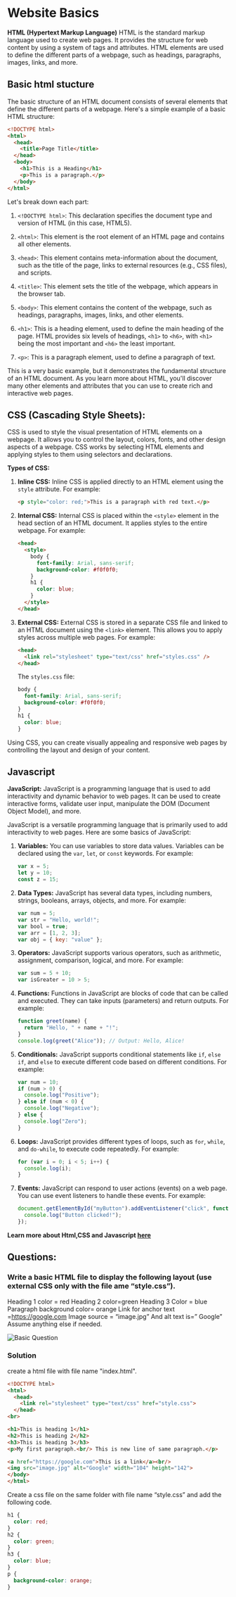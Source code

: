 # Website Basics

**HTML (Hypertext Markup Language)**
HTML is the standard markup language used to create web pages. It provides the structure for web content by using a system of tags and attributes. HTML elements are used to define the different parts of a webpage, such as headings, paragraphs, images, links, and more.

## Basic html stucture

The basic structure of an HTML document consists of several elements that define the different parts of a webpage. Here's a simple example of a basic HTML structure:

```html
<!DOCTYPE html>
<html>
  <head>
    <title>Page Title</title>
  </head>
  <body>
    <h1>This is a Heading</h1>
    <p>This is a paragraph.</p>
  </body>
</html>
```

Let's break down each part:

1. `<!DOCTYPE html>`: This declaration specifies the document type and version of HTML (in this case, HTML5).

2. `<html>`: This element is the root element of an HTML page and contains all other elements.

3. `<head>`: This element contains meta-information about the document, such as the title of the page, links to external resources (e.g., CSS files), and scripts.

4. `<title>`: This element sets the title of the webpage, which appears in the browser tab.

5. `<body>`: This element contains the content of the webpage, such as headings, paragraphs, images, links, and other elements.

6. `<h1>`: This is a heading element, used to define the main heading of the page. HTML provides six levels of headings, `<h1>` to `<h6>`, with `<h1>` being the most important and `<h6>` the least important.

7. `<p>`: This is a paragraph element, used to define a paragraph of text.

This is a very basic example, but it demonstrates the fundamental structure of an HTML document. As you learn more about HTML, you'll discover many other elements and attributes that you can use to create rich and interactive web pages.

## CSS (Cascading Style Sheets):

CSS is used to style the visual presentation of HTML elements on a webpage. It allows you to control the layout, colors, fonts, and other design aspects of a webpage. CSS works by selecting HTML elements and applying styles to them using selectors and declarations.

**Types of CSS:**

1. **Inline CSS:** Inline CSS is applied directly to an HTML element using the `style` attribute. For example:

   ```html
   <p style="color: red;">This is a paragraph with red text.</p>
   ```

2. **Internal CSS:** Internal CSS is placed within the `<style>` element in the head section of an HTML document. It applies styles to the entire webpage. For example:

   ```html
   <head>
     <style>
       body {
         font-family: Arial, sans-serif;
         background-color: #f0f0f0;
       }
       h1 {
         color: blue;
       }
     </style>
   </head>
   ```

3. **External CSS:** External CSS is stored in a separate CSS file and linked to an HTML document using the `<link>` element. This allows you to apply styles across multiple web pages. For example:
   ```html
   <head>
     <link rel="stylesheet" type="text/css" href="styles.css" />
   </head>
   ```
   The `styles.css` file:
   ```css
   body {
     font-family: Arial, sans-serif;
     background-color: #f0f0f0;
   }
   h1 {
     color: blue;
   }
   ```

Using CSS, you can create visually appealing and responsive web pages by controlling the layout and design of your content.

## Javascript

**JavaScript:**
JavaScript is a programming language that is used to add interactivity and dynamic behavior to web pages. It can be used to create interactive forms, validate user input, manipulate the DOM (Document Object Model), and more.

JavaScript is a versatile programming language that is primarily used to add interactivity to web pages. Here are some basics of JavaScript:

1. **Variables:** You can use variables to store data values. Variables can be declared using the `var`, `let`, or `const` keywords. For example:

   ```javascript
   var x = 5;
   let y = 10;
   const z = 15;
   ```

2. **Data Types:** JavaScript has several data types, including numbers, strings, booleans, arrays, objects, and more. For example:

   ```javascript
   var num = 5;
   var str = "Hello, world!";
   var bool = true;
   var arr = [1, 2, 3];
   var obj = { key: "value" };
   ```

3. **Operators:** JavaScript supports various operators, such as arithmetic, assignment, comparison, logical, and more. For example:

   ```javascript
   var sum = 5 + 10;
   var isGreater = 10 > 5;
   ```

4. **Functions:** Functions in JavaScript are blocks of code that can be called and executed. They can take inputs (parameters) and return outputs. For example:

   ```javascript
   function greet(name) {
     return "Hello, " + name + "!";
   }
   console.log(greet("Alice")); // Output: Hello, Alice!
   ```

5. **Conditionals:** JavaScript supports conditional statements like `if`, `else if`, and `else` to execute different code based on different conditions. For example:

   ```javascript
   var num = 10;
   if (num > 0) {
     console.log("Positive");
   } else if (num < 0) {
     console.log("Negative");
   } else {
     console.log("Zero");
   }
   ```

6. **Loops:** JavaScript provides different types of loops, such as `for`, `while`, and `do-while`, to execute code repeatedly. For example:

   ```javascript
   for (var i = 0; i < 5; i++) {
     console.log(i);
   }
   ```

7. **Events:** JavaScript can respond to user actions (events) on a web page. You can use event listeners to handle these events. For example:
   ```javascript
   document.getElementById("myButton").addEventListener("click", function () {
     console.log("Button clicked!");
   });
   ```

**Learn more about Html,CSS and Javascript [here](https://www.w3schools.com/)**

## Questions:

### Write a basic HTML file to display the following layout (use external CSS only with the file ame “style.css”).

Heading 1 color = red
Heading 2 color=green
Heading 3 Color = blue
Paragraph background color= orange
Link for anchor text =https://google.com
Image source = “image.jpg”
And alt text is=” Google”
Assume anything else if needed.

![Basic Question](./question.png)

### Solution

create a html file with file name "index.html".

```html
<!DOCTYPE html>
<html>
  <head>
    <link rel="stylesheet" type="text/css" href="style.css">
  </head>
<br>

<h1>This is heading 1</h1>
<h2>This is heading 2</h2>
<h3>This is heading 3</h3>
<p>My first paragraph.<br/> This is new line of same paragraph.</p>

<a href="https://google.com">This is a link</a><br/>
<img src="image.jpg" alt="Google" width="104" height="142">
</body>
</html>

```

Create a css file on the same folder with file name “style.css” and add the following code.

```css  
h1 {
  color: red;
}
h2 {
  color: green;
}
h3 {
  color: blue;
}
p {
  background-color: orange;
}

```
